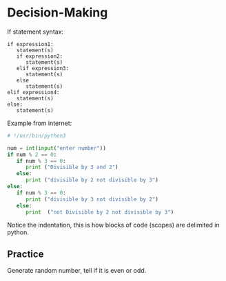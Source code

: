 # Decision-Making
If statement syntax:
```text
if expression1:
   statement(s)
   if expression2:
      statement(s)
   elif expression3:
      statement(s)
   else
      statement(s)
elif expression4:
   statement(s)
else:
   statement(s)
```
Example from internet:
```python
# !/usr/bin/python3

num = int(input("enter number"))
if num % 2 == 0:
   if num % 3 == 0:
      print ("Divisible by 3 and 2")
   else:
      print ("divisible by 2 not divisible by 3")
else:
   if num % 3 == 0:
      print ("divisible by 3 not divisible by 2")
   else:
      print  ("not Divisible by 2 not divisible by 3")
```
Notice the indentation, this is how blocks of code (scopes) are delimited in python.

## Practice
Generate random number, tell if it is even or odd.